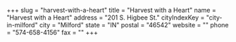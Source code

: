+++
slug = "harvest-with-a-heart"
title = "Harvest with a Heart"
name = "Harvest with a Heart"
address = "201 S. Higbee St."
cityIndexKey = "city-in-milford"
city = "Milford"
state = "IN"
postal = "46542"
website = ""
phone = "574-658-4156"
fax = ""
+++
